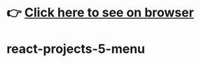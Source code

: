 # :point_right: [Click here to see on browser](https://menu-with-react.vercel.app/)

# react-projects-5-menu
